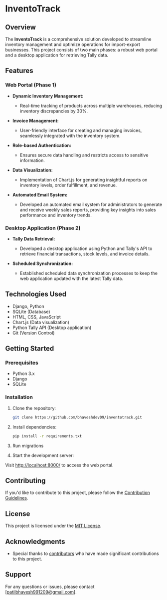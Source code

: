 # InventoTrack

## Overview

The **InventoTrack** is a comprehensive solution developed to streamline inventory management and optimize operations for import-export businesses. This project consists of two main phases: a robust web portal and a desktop application for retrieving Tally data.

## Features

### Web Portal (Phase 1)

- **Dynamic Inventory Management:**

  - Real-time tracking of products across multiple warehouses, reducing inventory discrepancies by 30%.
- **Invoice Management:**

  - User-friendly interface for creating and managing invoices, seamlessly integrated with the inventory system.
- **Role-based Authentication:**

  - Ensures secure data handling and restricts access to sensitive information.
- **Data Visualization:**

  - Implementation of Chart.js for generating insightful reports on inventory levels, order fulfillment, and revenue.
- **Automated Email System:**

  - Developed an automated email system for administrators to generate and receive weekly sales reports, providing key insights into sales performance and inventory trends.

### Desktop Application (Phase 2)

- **Tally Data Retrieval:**

  - Developed a desktop application using Python and Tally's API to retrieve financial transactions, stock levels, and invoice details.
- **Scheduled Synchronization:**

  - Established scheduled data synchronization processes to keep the web application updated with the latest Tally data.

## Technologies Used

- Django, Python
- SQLite (Database)
- HTML, CSS, JavaScript
- Chart.js (Data visualization)
- Python Tally API (Desktop application)
- Git (Version Control)

## Getting Started

### Prerequisites

- Python 3.x
- Django
- SQLite

### Installation

1. Clone the repository:
   ```bash
   git clone https://github.com/bhaveshdev09/inventotrack.git
   ```


2. Install dependencies:

   ```bash
   pip install -r requirements.txt
   ```
3. Run migrations
4. Start the development server:

Visit [http://localhost:8000/](http://localhost:8000/) to access the web portal.

## Contributing

If you'd like to contribute to this project, please follow the [Contribution Guidelines](https://chat.openai.com/c/CONTRIBUTING.md).

## License

This project is licensed under the [MIT License](https://chat.openai.com/c/LICENSE).

## Acknowledgments

* Special thanks to [contributors](https://chat.openai.com/c/CONTRIBUTORS.md) who have made significant contributions to this project.

## Support

For any questions or issues, please contact [[patilbhavesh991209@gmail.com](mailto:your@email.com)].
